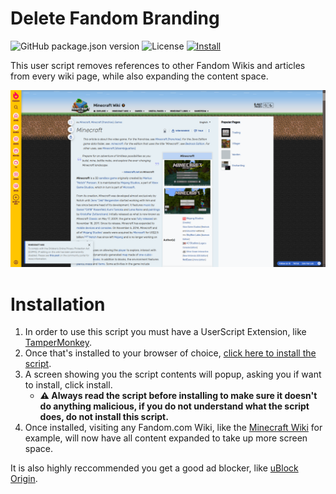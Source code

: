 # Delete Fandom Branding

![GitHub package.json version](https://img.shields.io/github/package-json/v/NicholasDJM/DeleteFandomBranding?style=plastic) ![License](https://img.shields.io/github/license/NicholasDJM/DeleteFandomBranding?style=plastic) [![Install](https://img.shields.io/static/v1?label=&message=Click%20here%20to%20install&color=blue&style=plastic)](https://github.com/NicholasDJM/DeleteFandomBranding/main/deleteFandomBranding.user.js)

This user script removes references to other Fandom Wikis and articles from every wiki page, while also expanding the content space.

![Before and After](BeforeAndAfter.webp)

# Installation
1. In order to use this script you must have a UserScript Extension, like [TamperMonkey](https://tampermonkey.net).  
2. Once that's installed to your browser of choice, [click here to install the script](https://github.com/NicholasDJM/DeleteFandomBranding/main/deleteFandomBranding.user.js).
3. A screen showing you the script contents will popup, asking you if want to install, click install.
   - **:warning: Always read the script before installing to make sure it doesn't do anything malicious, if you do not understand what the script does, do not install this script.**
4. Once installed, visiting any Fandom.com Wiki, like the [Minecraft Wiki](https://minecraft.fandom.com) for example, will now have all content expanded to take up more screen space.

It is also highly reccommended you get a good ad blocker, like [uBlock Origin](https://github.com/gorhill/uBlock/releases).